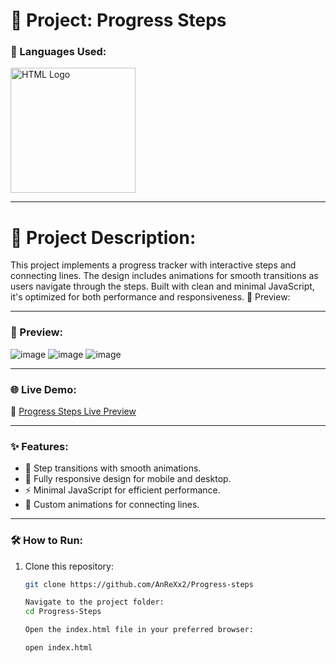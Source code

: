 # 📄 Project: Progress Steps

### 🔧 Languages Used:
<div>
  <img src="https://t3.ftcdn.net/jpg/05/27/97/74/360_F_527977463_hcQAYoMqDE17JUYji9J9bVIV6CWMsFuG.png" alt="HTML Logo" width="200">
</div>

---

# 📝 Project Description:
This project implements a progress tracker with interactive steps and connecting lines. The design includes animations for smooth transitions as users navigate through the steps. Built with clean and minimal JavaScript, it's optimized for both performance and responsiveness.
🎨 Preview:

---

### 🎨 Preview:
![image](https://github.com/user-attachments/assets/4f51f2bd-b383-4068-955b-d1c1b07219a7)
![image](https://github.com/user-attachments/assets/00a53efd-bc96-43a1-93fe-5fa0d01106f7)
![image](https://github.com/user-attachments/assets/f11c1cde-25d6-4177-94e8-7a3c077a35d8)

---

### 🌐 Live Demo:
🔗 [Progress Steps Live Preview](https://progress-steps-preview.netlify.app/)

---

### ✨ Features:
- 🔄 Step transitions with smooth animations.
- 📱 Fully responsive design for mobile and desktop.
- ⚡ Minimal JavaScript for efficient performance.
- 🌈 Custom animations for connecting lines.

---

### 🛠️ How to Run:
1. Clone this repository:
    ```bash
    git clone https://github.com/AnReXx2/Progress-steps

    Navigate to the project folder:
    cd Progress-Steps

    Open the index.html file in your preferred browser:

    open index.html
